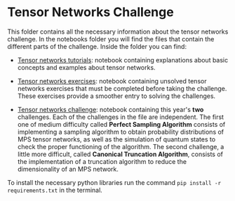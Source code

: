 # **Tensor Networks Challenge**


This folder contains all the necessary information about the tensor networks challenge. In the notebooks folder you will find the files that contain the different parts of the challenge. Inside the folder you can find:

- [Tensor networks tutorials](notebooks/Tensor_networks_tutorials.ipynb): notebook containing explanations about basic concepts and examples about tensor networks.

- [Tensor networks exercises](notebooks/Tensor_networks_exercises.ipynb): notebook containing unsolved tensor networks exercises that must be completed before taking the challenge. These exercises provide a smoother entry to solving the challenges.

- [Tensor networks challenge](notebooks/Tensor_networks_challenge.ipynb): notebook containing this year's **two** challenges. Each of the challenges in the file are independent. The first one of medium difficulty called **Perfect Sampling Algorithm** consists of implementing a sampling algorithm to obtain probability distributions of MPS tensor networks, as well as the simulation of quantum states to check the proper functioning of the algorithm. The second challenge, a little more difficult, called **Canonical Truncation Algorithm**, consists of the implementation of a truncation algorithm to reduce the dimensionality of an MPS network.


To install the necessary python libraries run the command ```pip install -r requirements.txt``` in the terminal.